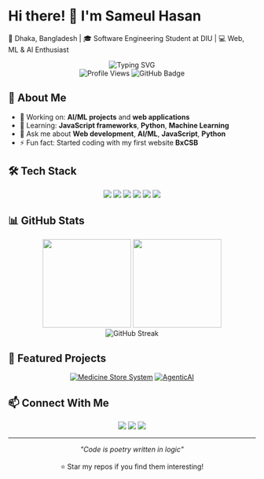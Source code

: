 # Hi there! 👋 I'm Sameul Hasan
📍 Dhaka, Bangladesh | 🎓 Software Engineering Student at DIU | 💻 Web, ML & AI Enthusiast

<div align="center">
  <img src="https://readme-typing-svg.herokuapp.com?font=Fira+Code&pause=1000&color=36BCF7&center=true&vCenter=true&width=435&lines=SWE+Undergrad+Student;Web%2C+ML+%26+AI+Enthusiast;Always+Learning!" alt="Typing SVG" />
</div>

<div align="center">
  <img src="https://komarev.com/ghpvc/?username=sameul-hasan&color=0e75b6&style=flat" alt="Profile Views" />
  <img src="https://img.shields.io/github/followers/sameul-hasan?label=Followers&style=social" alt="GitHub Badge" />
</div>



## 🚀 About Me

- 🔭 Working on: **AI/ML projects** and **web applications**
- 🌱 Learning: **JavaScript frameworks**, **Python**, **Machine Learning**
- 💬 Ask me about **Web development**, **AI/ML**, **JavaScript**, **Python**
- ⚡ Fun fact: Started coding with my first website **BxCSB**

## 🛠️ Tech Stack

<p align="center">
  <img src="https://img.shields.io/badge/-JavaScript-F7DF1E?style=for-the-badge&logo=javascript&logoColor=black" />
  <img src="https://img.shields.io/badge/-Python-3776AB?style=for-the-badge&logo=python&logoColor=white" />
  <img src="https://img.shields.io/badge/-Java-007396?style=for-the-badge&logo=java&logoColor=white" />
  <img src="https://img.shields.io/badge/-C-A8B9CC?style=for-the-badge&logo=c&logoColor=black" />
  <img src="https://img.shields.io/badge/-HTML5-E34F26?style=for-the-badge&logo=html5&logoColor=white" />
  <img src="https://img.shields.io/badge/-CSS3-1572B6?style=for-the-badge&logo=css3&logoColor=white" />
</p>

## 📊 GitHub Stats

<div align="center">
  <img height="180em" src="https://github-readme-stats.vercel.app/api?username=sameul-hasan&show_icons=true&theme=tokyonight&include_all_commits=true&count_private=true" />
  <img height="180em" src="https://github-readme-stats.vercel.app/api/top-langs/?username=sameul-hasan&layout=compact&langs_count=8&theme=tokyonight" />
</div>

<div align="center">
  <img src="https://github-readme-streak-stats.herokuapp.com/?user=sameul-hasan&theme=tokyonight" alt="GitHub Streak" />
</div>

## 🌟 Featured Projects

<div align="center">

[![Medicine Store System](https://github-readme-stats.vercel.app/api/pin/?username=sameul-hasan&repo=Medicine-store-manegment-system&theme=tokyonight)](https://github.com/sameul-hasan/Medicine-store-manegment-system)
[![AgenticAI](https://github-readme-stats.vercel.app/api/pin/?username=sameul-hasan&repo=agenticAI&theme=tokyonight)](https://github.com/sameul-hasan/agenticAI)

</div>

## 📫 Connect With Me

<p align="center">
  <a href="http://sameul.hasan.bd"><img src="https://img.shields.io/badge/-Website-FF7139?style=for-the-badge&logo=Firefox-Browser&logoColor=white" /></a>
  <a href="https://bd.linkedin.com/in/sameul-hasan-98628124b"><img src="https://img.shields.io/badge/-LinkedIn-0077B5?style=for-the-badge&logo=Linkedin&logoColor=white" /></a>
  <a href="mailto:sameul.hasan.bd@gmail.com"><img src="https://img.shields.io/badge/-Email-D14836?style=for-the-badge&logo=Gmail&logoColor=white" /></a>
</p>

---

<div align="center">
  <i>"Code is poetry written in logic"</i>
  <br><br>
  ⭐ Star my repos if you find them interesting!
</div>
